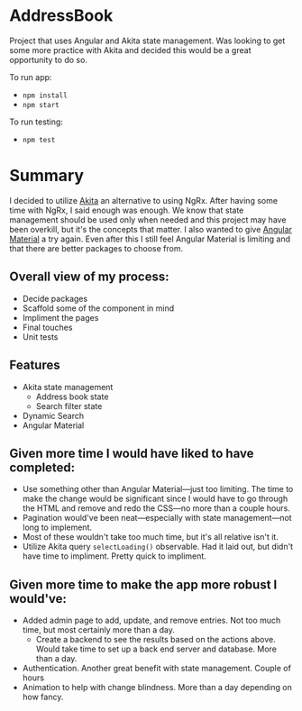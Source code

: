 # AddressBook

Project that uses Angular and Akita state management. Was looking to get some more practice with Akita and decided this would be a great opportunity to do so.

To run app:
- `npm install`
- `npm start`

To run testing:
- `npm test`

# Summary

I decided to utilize [Akita](https://datorama.github.io/akita/) an alternative to using NgRx. After having some time with NgRx, I said enough was enough. We know that state management should be used only when needed and this project may have been overkill, but it's the concepts that matter. I also wanted to give [Angular Material](https://material.angular.io/) a try again. Even after this I still feel Angular Material is limiting and that there are better packages to choose from.

## Overall view of my process:
- Decide packages 
- Scaffold some of the component in mind
- Impliment the pages
- Final touches
- Unit tests

## Features
- Akita state management
    - Address book state
    - Search filter state
- Dynamic Search
- Angular Material

## Given more time I would have liked to have completed: 
- Use something other than Angular Material—just too limiting. The time to make the change would be significant since I would have to go through the HTML and remove and redo the CSS—no more than a couple hours. 
- Pagination would've been neat—especially with state management—not long to implement.
- Most of these wouldn't take too much time, but it's all relative isn't it.
- Utilize Akita query `selectLoading()` observable. Had it laid out, but didn't have time to impliment. Pretty quick to impliment.

## Given more time to make the app more robust I would've:
- Added admin page to add, update, and remove entries. Not too much time, but most certainly more than a day.
    - Create a backend to see the results based on the actions above. Would take time to set up a back end server and database. More than a day.
- Authentication. Another great benefit with state management. Couple of hours
- Animation to help with change blindness. More than a day depending on how fancy.